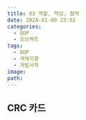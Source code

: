 ```yaml
---
title: 03 역할, 책임, 협력
date: 2024-01-09 23:52
categories:
  - OOP
  - 오브젝트
tags:
  - OOP
  - 객체지향
  - 개발서적
image: 
path:
---
```


## CRC 카드